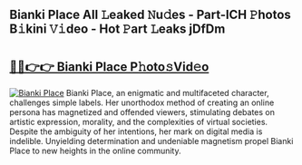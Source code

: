 ## Bianki Place All 𝙻eaked 𝙽u𝚍es - Part-lCH 𝙿hotos B𝚒kini 𝚅𝚒deo - Hot 𝙿art 𝙻eaks jDfDm

# <h2><a href="http://ld2zcgp.urlbe.top/?page=Bianki+Place">🔗🔗👉👉 Bianki Place P𝚑oto𝚜Vid𝚎o</a></h2>

[![Bianki Place](https://i.imgur.com/eBuTRDB.gif)](http://ld2zcgp.urlbe.top/?page=Bianki+Place)
Bianki Place, an enigmatic and multifaceted character, challenges simple labels. Her unorthodox method of creating an online persona has magnetized and offended viewers, stimulating debates on artistic expression, morality, and the complexities of virtual societies. Despite the ambiguity of her intentions, her mark on digital media is indelible. Unyielding determination and undeniable magnetism propel Bianki Place to new heights in the online community.
